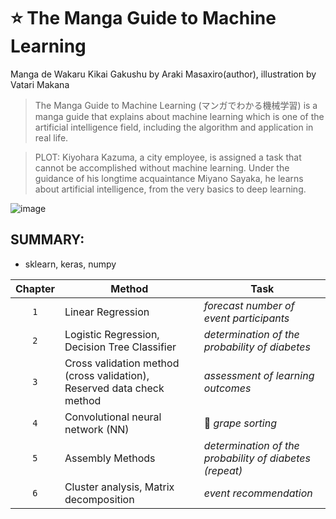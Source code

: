 # ⭐ The Manga Guide to Machine Learning

Manga de Wakaru Kikai Gakushu by Araki Masaxiro(author), illustration by Vatari Makana

> The Manga Guide to Machine Learning (マンガでわかる機械学習) is a manga guide that explains about machine learning which is one of the artificial intelligence field, including the algorithm and application in real life.

> PLOT: Kiyohara Kazuma, a city employee, is assigned a task that cannot be accomplished without machine learning. Under the guidance of his longtime acquaintance Miyano Sayaka, he learns about artificial intelligence, from the very basics to deep learning.


![image](http://st.cdjapan.co.jp/pictures/l/15/02/NEOBK-2263094.jpg)

## SUMMARY:
- sklearn, keras, numpy

| Chapter | Method                                        | Task |
| :----: | -----------------------------------------------| ---- |
| `1`  | Linear Regression                                  | *forecast number of event participants* |
| `2`  | Logistic Regression, Decision Tree Classifier      | *determination of the probability of diabetes* |
| `3`  | Cross validation method (cross validation), Reserved data check method | *assessment of learning outcomes* |
| `4`  | Convolutional neural network (NN)                  | 🍇 *grape sorting* |
| `5`  | Assembly Methods                                   | *determination of the probability of diabetes (repeat)* |
| `6`  | Cluster analysis, Matrix decomposition             | *event recommendation* |
